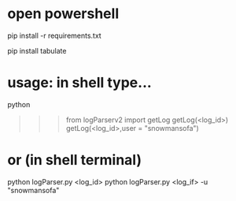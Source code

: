 # open powershell
pip install -r requirements.txt

pip install tabulate

# usage: in shell type...
python 
>>> from logParserv2 import getLog
>>> getLog(<log_id>)
>>> getLog(<log_id>,user = "snowmansofa")

# or (in shell terminal)
python logParser.py <log_id>
python logParser.py <log_if> -u "snowmansofa"
